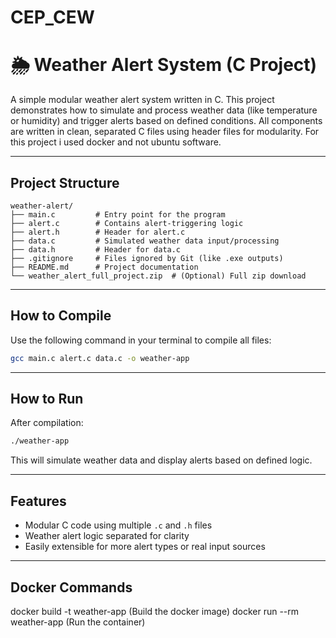 # CEP_CEW

# 🌦️ Weather Alert System (C Project)

A simple modular weather alert system written in C. This project demonstrates how to simulate and process weather data (like temperature or humidity) and trigger alerts based on defined conditions. All components are written in clean, separated C files using header files for modularity. For this project i used docker and not ubuntu software.

---

##  Project Structure

```
weather-alert/
├── main.c         # Entry point for the program
├── alert.c        # Contains alert-triggering logic
├── alert.h        # Header for alert.c
├── data.c         # Simulated weather data input/processing
├── data.h         # Header for data.c
├── .gitignore     # Files ignored by Git (like .exe outputs)
├── README.md      # Project documentation
└── weather_alert_full_project.zip  # (Optional) Full zip download
```

---

##  How to Compile

Use the following command in your terminal to compile all files:

```bash
gcc main.c alert.c data.c -o weather-app
```

---

##  How to Run

After compilation:

```bash
./weather-app
```

This will simulate weather data and display alerts based on defined logic.

---

##  Features

- Modular C code using multiple `.c` and `.h` files  
- Weather alert logic separated for clarity  
- Easily extensible for more alert types or real input sources

---
## Docker Commands
docker build -t weather-app (Build the docker image)
docker run --rm weather-app (Run the container)
